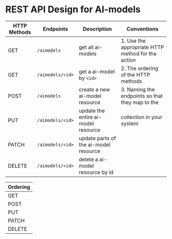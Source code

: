 # REST API Design for AI-models

| HTTP Methods | Endpoints        | Description                            | Conventions                                      |
|--------------|------------------|----------------------------------------|--------------------------------------------------|
| GET          | `/aimodels`     | get all ai-models                      | 1. Use the appropriate HTTP method for the action |
| GET          | `/aimodels/<id>`| get a ai-model by `<id>`               | 2. The ordering of the HTTP methods               |
| POST         | `/aimodels`     | create a new ai-model resource         | 3. Naming the endpoints so that they map to the   |
| PUT          | `/aimodels/<id>`| update the entire ai-model resource    |    collection in your system                     |
| PATCH        | `/aimodels/<id>`| update parts of the ai-model resource  |                                                  |
| DELETE       | `/aimodels/<id>`| delete a ai-model resource by id       |                                                  |

| Ordering     |
|--------------|
| GET          |
| POST         |
| PUT          |
| PATCH        |
| DELETE       |
